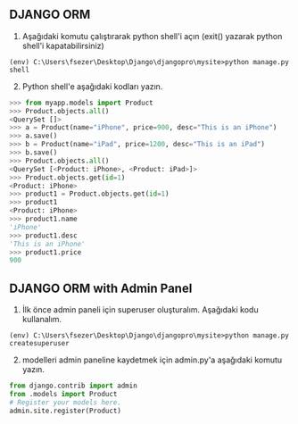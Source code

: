 ## DJANGO ORM
1) Aşağıdaki komutu çalıştırarak python shell'i açın (exit() yazarak python shell'i kapatabilirsiniz)

```console
(env) C:\Users\fsezer\Desktop\Django\djangopro\mysite>python manage.py shell
```
2) Python shell'e aşağıdaki kodları yazın.
```python
>>> from myapp.models import Product
>>> Product.objects.all()
<QuerySet []>
>>> a = Product(name="iPhone", price=900, desc="This is an iPhone")
>>> a.save()
>>> b = Product(name="iPad", price=1200, desc="This is an iPad")
>>> b.save()
>>> Product.objects.all()
<QuerySet [<Product: iPhone>, <Product: iPad>]>
>>> Product.objects.get(id=1)
<Product: iPhone>
>>> product1 = Product.objects.get(id=1)
>>> product1
<Product: iPhone>
>>> product1.name
'iPhone'
>>> product1.desc
'This is an iPhone'
>>> product1.price
900
```
## DJANGO ORM with Admin Panel
1) İlk önce admin paneli için superuser oluşturalım. Aşağıdaki kodu kullanalım.
```console
(env) C:\Users\fsezer\Desktop\Django\djangopro\mysite>python manage.py createsuperuser
```

2) modelleri admin paneline kaydetmek için admin.py'a  aşağıdaki komutu yazın.

```python
from django.contrib import admin
from .models import Product
# Register your models here.
admin.site.register(Product)
```
